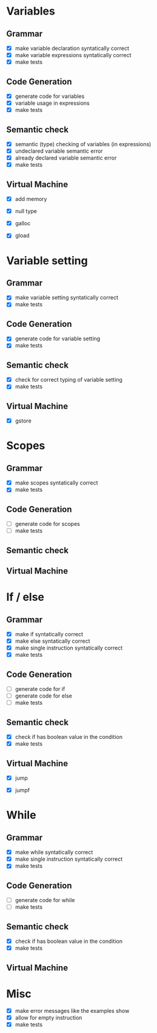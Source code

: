 # Variables
## Grammar
- [x] make variable declaration syntatically correct
- [x] make variable expressions syntatically correct
- [x] make tests
## Code Generation
- [x] generate code for variables
- [x] variable usage in expressions
- [x] make tests
## Semantic check
- [x] semantic (type) checking of variables (in expressions)
- [x] undeclared variable semantic error
- [x] already declared variable semantic error
- [x] make tests
## Virtual Machine
- [x] add memory
- [x] null type
- [x] galloc
- [x] gload


# Variable setting
## Grammar
- [x] make variable setting syntatically correct
- [x] make tests
## Code Generation
- [x] generate code for variable setting
- [x] make tests
## Semantic check
- [x] check for correct typing of variable setting
- [x] make tests
## Virtual Machine
- [x] gstore


# Scopes
## Grammar
- [x] make scopes syntatically correct
- [x] make tests
## Code Generation
- [ ] generate code for scopes
- [ ] make tests
## Semantic check
## Virtual Machine


# If / else
## Grammar
- [x] make if syntatically correct
- [x] make else syntatically correct
- [x] make single instruction syntatically correct
- [x] make tests
## Code Generation
- [ ] generate code for if
- [ ] generate code for else
- [ ] make tests
## Semantic check
- [x] check if has boolean value in the condition
- [x] make tests
## Virtual Machine
- [x] jump
- [x] jumpf


# While
## Grammar
- [x] make while syntatically correct
- [x] make single instruction syntatically correct
- [x] make tests
## Code Generation
- [ ] generate code for while
- [ ] make tests
## Semantic check
- [x] check if has boolean value in the condition
- [x] make tests
## Virtual Machine


# Misc
- [x] make error messages like the examples show
- [x] allow for empty instruction
- [x] make tests
